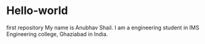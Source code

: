 # Hello-world
first repository
My name is Anubhav Shail. 
I am a engineering student in IMS Engineering college, Ghaziabad in India.
